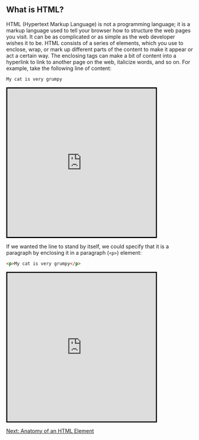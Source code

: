 ## What is HTML?

HTML (Hypertext Markup Language) is not a programming language; it is a markup language used to tell your browser how to structure the web pages you visit. It can be as complicated or as simple as the web developer wishes it to be. HTML consists of a series of elements, which you use to enclose, wrap, or mark up different parts of the content to make it appear or act a certain way. The enclosing tags can make a bit of content into a hyperlink to link to another page on the web, italicize words, and so on. For example, take the following line of content:

```html
My cat is very grumpy
```

<iframe src="https://codepen.io/gstark/full/QZPzaG/" height="400" width="400" style="border: 3px solid black"></iframe>

If we wanted the line to stand by itself, we could specify that it is a paragraph by enclosing it in a paragraph (`<p>`) element:

```html
<p>My cat is very grumpy</p>
```

<iframe src="https://codepen.io/gstark/full/YJMdOo/" height="400" width="400" style="border: 3px solid black"></iframe>

[Next: Anatomy of an HTML Element](./03)
